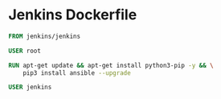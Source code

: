 # Jenkins Dockerfile

```dockerfile
FROM jenkins/jenkins

USER root

RUN apt-get update && apt-get install python3-pip -y && \
    pip3 install ansible --upgrade

USER jenkins
```

